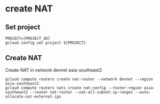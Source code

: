 # create NAT

## Set project
```
PROJECT=[PROJECT_ID]
gcloud config set project ${PROJECT}
```

## Create NAT
Create NAT in network devnet asia-southeast2
```
gcloud compute routers create nat-router --network devnet --region asia-southeast2
gcloud compute routers nats create nat-config --router-region asia-southeast2 --router nat-router --nat-all-subnet-ip-ranges --auto-allocate-nat-external-ips
```
